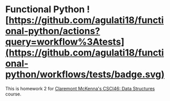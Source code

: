 # Functional Python ![https://github.com/agulati18/functional-python/actions?query=workflow%3Atests](https://github.com/agulati18/functional-python/workflows/tests/badge.svg)

This is homework 2 for [Claremont McKenna's CSCI46: Data Structures](https://github.com/mikeizbicki/cmc-csci046) course.

